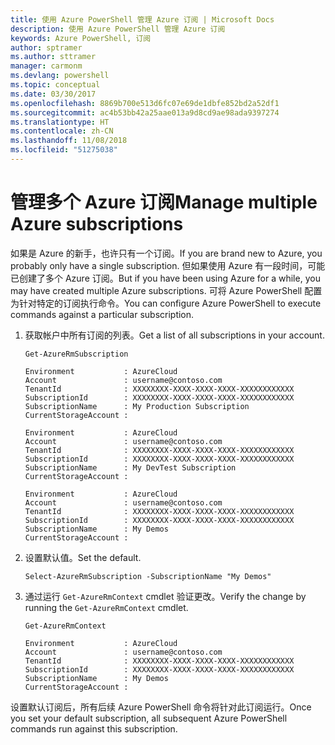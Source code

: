 ```yaml
---
title: 使用 Azure PowerShell 管理 Azure 订阅 | Microsoft Docs
description: 使用 Azure PowerShell 管理 Azure 订阅
keywords: Azure PowerShell, 订阅
author: sptramer
ms.author: sttramer
manager: carmonm
ms.devlang: powershell
ms.topic: conceptual
ms.date: 03/30/2017
ms.openlocfilehash: 8869b700e513d6fc07e69de1dbfe852bd2a52df1
ms.sourcegitcommit: ac4b53bb42a25aae013a9d8cd9ae98ada9397274
ms.translationtype: HT
ms.contentlocale: zh-CN
ms.lasthandoff: 11/08/2018
ms.locfileid: "51275038"
---
```

# <a name="manage-multiple-azure-subscriptions"></a><span data-ttu-id="783e0-104">管理多个 Azure 订阅</span><span class="sxs-lookup"><span data-stu-id="783e0-104">Manage multiple Azure subscriptions</span></span>

<span data-ttu-id="783e0-105">如果是 Azure 的新手，也许只有一个订阅。</span><span class="sxs-lookup"><span data-stu-id="783e0-105">If you are brand new to Azure, you probably only have a single subscription.</span></span> <span data-ttu-id="783e0-106">但如果使用 Azure 有一段时间，可能已创建了多个 Azure 订阅。</span><span class="sxs-lookup"><span data-stu-id="783e0-106">But if you have been using Azure for a while, you may have created multiple Azure subscriptions.</span></span> <span data-ttu-id="783e0-107">可将 Azure PowerShell 配置为针对特定的订阅执行命令。</span><span class="sxs-lookup"><span data-stu-id="783e0-107">You can configure Azure PowerShell to execute commands against a particular subscription.</span></span>

1. <span data-ttu-id="783e0-108">获取帐户中所有订阅的列表。</span><span class="sxs-lookup"><span data-stu-id="783e0-108">Get a list of all subscriptions in your account.</span></span>

    ```powershell-interactive
    Get-AzureRmSubscription
    ```

    ```output
    Environment           : AzureCloud
    Account               : username@contoso.com
    TenantId              : XXXXXXXX-XXXX-XXXX-XXXX-XXXXXXXXXXXX
    SubscriptionId        : XXXXXXXX-XXXX-XXXX-XXXX-XXXXXXXXXXXX
    SubscriptionName      : My Production Subscription
    CurrentStorageAccount :

    Environment           : AzureCloud
    Account               : username@contoso.com
    TenantId              : XXXXXXXX-XXXX-XXXX-XXXX-XXXXXXXXXXXX
    SubscriptionId        : XXXXXXXX-XXXX-XXXX-XXXX-XXXXXXXXXXXX
    SubscriptionName      : My DevTest Subscription
    CurrentStorageAccount :

    Environment           : AzureCloud
    Account               : username@contoso.com
    TenantId              : XXXXXXXX-XXXX-XXXX-XXXX-XXXXXXXXXXXX
    SubscriptionId        : XXXXXXXX-XXXX-XXXX-XXXX-XXXXXXXXXXXX
    SubscriptionName      : My Demos
    CurrentStorageAccount :
    ```

2. <span data-ttu-id="783e0-109">设置默认值。</span><span class="sxs-lookup"><span data-stu-id="783e0-109">Set the default.</span></span>

    ```powershell-interactive
    Select-AzureRmSubscription -SubscriptionName "My Demos"
    ```

3. <span data-ttu-id="783e0-110">通过运行 `Get-AzureRmContext` cmdlet 验证更改。</span><span class="sxs-lookup"><span data-stu-id="783e0-110">Verify the change by running the `Get-AzureRmContext` cmdlet.</span></span>

    ```powershell-interactive
    Get-AzureRmContext
    ```

    ```output
    Environment           : AzureCloud
    Account               : username@contoso.com
    TenantId              : XXXXXXXX-XXXX-XXXX-XXXX-XXXXXXXXXXXX
    SubscriptionId        : XXXXXXXX-XXXX-XXXX-XXXX-XXXXXXXXXXXX
    SubscriptionName      : My Demos
    CurrentStorageAccount :
    ```

<span data-ttu-id="783e0-111">设置默认订阅后，所有后续 Azure PowerShell 命令将针对此订阅运行。</span><span class="sxs-lookup"><span data-stu-id="783e0-111">Once you set your default subscription, all subsequent Azure PowerShell commands run against this subscription.</span></span>
